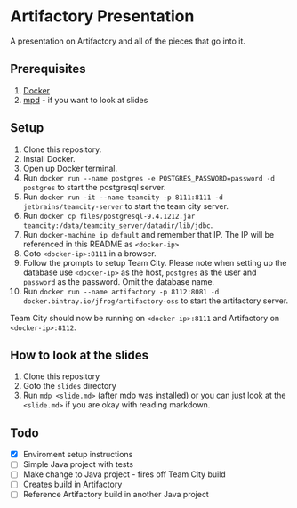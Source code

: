 # Artifactory Presentation
A presentation on Artifactory and all of the pieces that go into it.

## Prerequisites
1. [Docker](https://docs.docker.com/engine/installation)
2. [mpd](https://github.com/visit1985/mdp) - if you want to look at slides

## Setup
1. Clone this repository.
2. Install Docker.
3. Open up Docker terminal.
4. Run `docker run --name postgres -e POSTGRES_PASSWORD=password -d postgres` to start the postgresql server.
5. Run `docker run -it --name teamcity -p 8111:8111 -d jetbrains/teamcity-server` to start the team city server.
6. Run `docker cp files/postgresql-9.4.1212.jar teamcity:/data/teamcity_server/datadir/lib/jdbc`.
7. Run `docker-machine ip default` and remember that IP. The IP will be referenced in this README as `<docker-ip>`
8. Goto `<docker-ip>:8111` in a browser.
9. Follow the prompts to setup Team City. Please note when setting up the database use `<docker-ip>` as the host, `postgres` as the user and `password` as the password. Omit the database name.
10. Run `docker run --name artifactory -p 8112:8081 -d docker.bintray.io/jfrog/artifactory-oss` to start the artifactory server.

Team City should now be running on `<docker-ip>:8111` and Artifactory on `<docker-ip>:8112`.

## How to look at the slides
1. Clone this repository
2. Goto the `slides` directory
3. Run `mdp <slide.md>` (after mdp was installed) or you can just look at the `<slide.md>` if you are okay with reading markdown.

## Todo
- [x] Enviroment setup instructions
- [ ] Simple Java project with tests
- [ ] Make change to Java project - fires off Team City build
- [ ] Creates build in Artifactory
- [ ] Reference Artifactory build in another Java project
